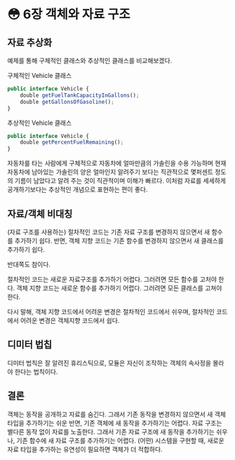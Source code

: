# 😳 6장 객체와 자료 구조

## 자료 추상화

예제를 통해 구체적인 클래스와 추상적인 클래스를 비교해보겠다.

구체적인 Vehicle 클래스

```jsx
public interface Vehicle {
	double getFuelTankCapacityInGallons();
	double getGallonsOfGasoline();
}
```

추상적인 Vehicle 클래스

```jsx
public interface Vehicle {
	double getPercentFuelRemaining();
}
```

자동차를 타는 사람에게 구체적으로 자동차에 얼마만큼의 가솔린을 수용 가능하며 현재 자동차에 남아있는 가솔린의 양은 얼마인지 알려주기 보다는 직관적으로 몇퍼센트 정도의 기름이 남았다고 알려 주는 것이 직관적이며 이해가 빠르다. 이처럼 자료를 세세하게 공개하기보다는 추상적인 개념으로 표현하는 편이 좋다. 

## 자료/객체 비대칭

(자료 구조를 사용하는) 절차적인 코드는 기존 자료 구조를 변경하지 않으면서 새 함수를 추가하기 쉽다. 반면, 객체 지향 코드는 기존 함수를 변경하지 않으면서 새 클래스를 추가하기 쉽다.

반대쪽도 참이다.

절차적인 코드는 새로운 자료구조를 추가하기 어렵다. 그러려면 모든 함수를 고처야 한다. 객체 지향 코드는 새로운 함수를 추가하기 어렵다. 그러려면 모든 클래스를 고쳐야 한다.

다시 말해, 객체 지향 코드에서 어려운 변경은 절차적인 코드에서 쉬우며, 절차적인 코드에서 어려운 변경은 객체지향 코드에서 쉽다.

## 디미터 법칩

디미터 법칙은 잘 알려진 휴리스틱으로, 모듈은 자신이 조작하는 객체의 속사정을 몰라야 한다는 법칙이다. 

## 결론

객체는 동작을 공개하고 자료를 숨긴다. 그래서 기존 동작을 변경하지 않으면서 새 객체 타입을 추가하기는 쉬운 반면, 기존 객체에 새 동작을 추가하기는 어렵다. 자료 구조는 별다른 동작 없이 자료를 노출한다. 그래서 기존 자료 구조에 새 동작을 추가하기는 쉬우나, 기존 함수에 새 자료 구조를 추가하기는 어렵다. (어떤) 시스템을 구현할 때, 새로운 자료 타입을 추가하는 유연성이 필요하면 객체가 더 적합하다.
